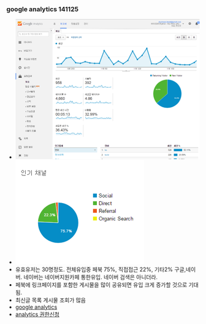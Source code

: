 
### google analytics 141125
- ![google analytics](/doc/img/analytics141125.png)
- ![top visit](/doc/img/top141125.png)
- 유효유저는 30명정도. 전체유입중 페북 75%, 직접접근 22%, 기타2% 구글,네이버. 네이버는 네이버지원카페 통한유입. 네이버 검색은 아니더라.
- 페북에 링크페이지를 포함한 게시물을 많이 공유되면 유입 크게 증가할 것으로 기대됨.
- 최신글 목록 게시물 조회가 많음
- [google analytics](http://goo.gl/dyNTkl)
- [analytics 권한신청](/doc/analytics_admin.md)

